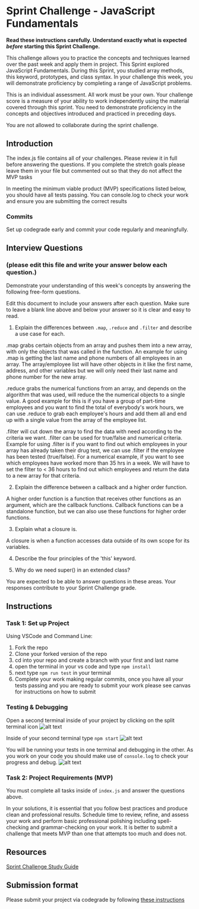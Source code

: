 # Sprint Challenge - JavaScript Fundamentals

**Read these instructions carefully. Understand exactly what is expected _before_ starting this Sprint Challenge.**

This challenge allows you to practice the concepts and techniques learned over the past week and apply them in project. This Sprint explored JavaScript Fundamentals. During this Sprint, you studied array methods, this keyword, prototypes, and class syntax. In your challenge this week, you will demonstrate proficiency by completing a range of JavaScript problems.

This is an individual assessment. All work must be your own. Your challenge score is a measure of your ability to work independently using the material covered through this sprint. You need to demonstrate proficiency in the concepts and objectives introduced and practiced in preceding days.

You are not allowed to collaborate during the sprint challenge. 

## Introduction

The index.js file contains all of your challenges. Please review it in full before answering the questions. If you complete the stretch goals please leave them in your file but commented out so that they do not affect the MVP tasks 

In meeting the minimum viable product (MVP) specifications listed below, you should have all tests passing. You can console.log to check your work and ensure you are submitting the correct results 

### Commits

Set up codegrade early and commit your code regularly and meaningfully. 

## Interview Questions
### (please edit this file and write your answer below each question.)
Demonstrate your understanding of this week's concepts by answering the following free-form questions.

Edit this document to include your answers after each question. Make sure to leave a blank line above and below your answer so it is clear and easy to read.

1. Explain the differences between `.map`, `.reduce` and `.filter` and describe a use case for each. 

.map grabs certain objects from an array and pushes them into a new array, with only the objects that was called in the function. An example for using .map is getting the last name and phone numbers of all employees in an array. The array/employee list will have other objects in it like the first name, address, and other variables but we will only need their last name and phone number for the new array.

.reduce grabs the numerical functions from an array, and depends on the algorithm that was used, will reduce the the numerical objects to a single value. A good example for this is if you have a group of part-time employees and you want to find the total of everybody's work hours, we can use .reduce to grab each employee's hours and add them all and end up with a single value from the array of the employee list.

.filter will cut down the array to find the data with need according to the criteria we want. .filter can be used for true/false and numerical criteria. Example for using .filter is if you want to find out which employees in your array has already taken their drug test, we can use .filter if the employee has been tested (true/false). For a numerical example, if you want to see which employees have worked more than 35 hrs in a week. We will have to set the filter to < 36 hours to find out which employees and return the data to a new array for that criteria. 

2. Explain the difference between a callback and a higher order function.

A higher order function is a function that receives other functions as an argument, which are the callback functions. Callback functions can be a standalone function, but we can also use these functions for higher order functions. 

3. Explain what a closure is.

A closure is when a function accesses data outside of its own scope for its variables. 

4. Describe the four principles of the 'this' keyword.



5. Why do we need super() in an extended class?



You are expected to be able to answer questions in these areas. Your responses contribute to your Sprint Challenge grade. 

## Instructions

### Task 1: Set up Project

Using VSCode and Command Line:


1. Fork the repo
2. Clone your forked version of the repo
3. cd into your repo and create a branch with your first and last name
4. open the terminal in your vs code and type `npm install`
5. next type `npm run test` in your terminal
6. Complete your work making regular commits, once you have all your tests passing and you are ready to submit your work please see canvas for instructions on how to submit

### Testing & Debugging

Open a second terminal inside of your project by clicking on the split terminal icon
![alt text](assets/split_terminal.png "Split Terminal")

Inside of your second terminal type `npm start` 
![alt text](assets/npm_start.png "type npm start")

You will be running your tests in one terminal and debugging in the other. As you work on your code you should make use of `console.log` to check your progress and debug.
![alt text](assets/tests_debug_terminal_final.png "your terminal should look like this")

### Task 2: Project Requirements (MVP)

You must complete all tasks inside of `index.js` and answer the questions above.

In your solutions, it is essential that you follow best practices and produce clean and professional results. Schedule time to review, refine, and assess your work and perform basic professional polishing including spell-checking and grammar-checking on your work. It is better to submit a challenge that meets MVP than one that attempts too much and does not.

## Resources
 
 [Sprint Challenge Study Guide](https://www.notion.so/lambdaschool/Unit-1-Sprint-3-Study-Guide-033a9a00659a4ef98c12eb97e49a6110)

## Submission format

Please submit your project via codegrade by following [these instructions](https://www.notion.so/lambdaschool/Submitting-an-assignment-via-Code-Grade-A-Step-by-Step-Walkthrough-07bd65f5f8364e709ecb5064735ce374)

